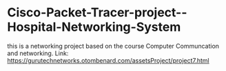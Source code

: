 # Cisco-Packet-Tracer-project--Hospital-Networking-System
this is a networking project based on the course Computer Communcation and networking.
Link: https://gurutechnetworks.otombenard.com/assetsProject/project7.html
